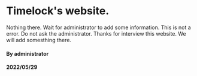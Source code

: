 # Timelock's website.
Nothing there. Wait for administrator to add some information. This is not a error. Do not ask the administrator. Thanks for interview this website. We will add somesthing there.


#### By administrator
#### 2022/05/29

